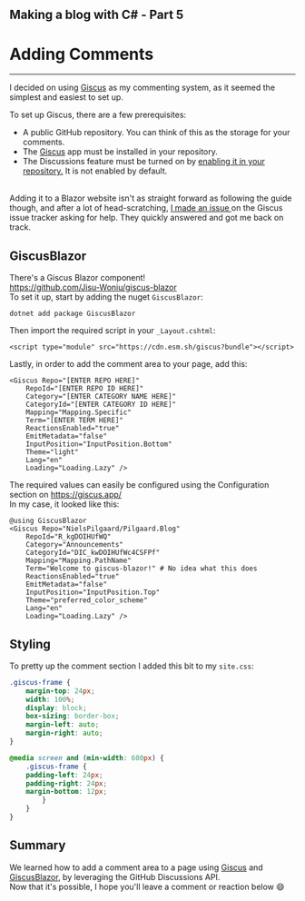﻿## Making a blog with C# - Part 5
# Adding Comments
<hr />


I decided on using <a href="https://giscus.app/" target="_blank">Giscus</a> as my commenting system, as it seemed the simplest and easiest to set up.
<br />

To set up Giscus, there are a few prerequisites: 

<ul>
    <li>A public GitHub repository. You can think of this as the storage for your comments.</li>
    <li>The <a href="https://github.com/apps/giscus" target="_blank">Giscus</a> app must be installed in your repository.</li>
    <li>The Discussions feature must be turned on by 
        <a href="https://docs.github.com/en/github/administering-a-repository/managing-repository-settings/enabling-or-disabling-github-discussions-for-a-repository" target="_blank">
            enabling it in your repository.</a> 
        It is not enabled by default.
    </li>
</ul>

<br />
Adding it to a Blazor website isn't as straight forward as following the guide though, 
and after a lot of head-scratching, 
<a href="https://github.com/giscus/giscus/issues/740" target="_blank">
    I made an issue
</a>
on the Giscus issue tracker asking for help. They quickly answered and got me back on track.


## GiscusBlazor

There's a Giscus Blazor component!
<br />
<a href="https://github.com/Jisu-Woniu/giscus-blazor" target="_blank">
    https://github.com/Jisu-Woniu/giscus-blazor
</a>
<br />
To set it up, start by adding the nuget <code>GiscusBlazor</code>:


```shell
dotnet add package GiscusBlazor
```

Then import the required script in your <code>_Layout.cshtml</code>:

```cshtml
<script type="module" src="https://cdn.esm.sh/giscus?bundle"></script>
```


Lastly, in order to add the comment area to your page, add this:


```cshtml
<Giscus Repo="[ENTER REPO HERE]"
    RepoId="[ENTER REPO ID HERE]"
    Category="[ENTER CATEGORY NAME HERE]"
    CategoryId="[ENTER CATEGORY ID HERE]"
    Mapping="Mapping.Specific"
    Term="[ENTER TERM HERE]"
    ReactionsEnabled="true"
    EmitMetadata="false"
    InputPosition="InputPosition.Bottom"
    Theme="light"
    Lang="en"
    Loading="Loading.Lazy" />
```



The required values can easily be configured using the Configuration section on 
<a href="https://giscus.app/" target="_blank">
    https://giscus.app/
</a>
<br />
In my case, it looked like this:



```cshtml
@using GiscusBlazor
<Giscus Repo="NielsPilgaard/Pilgaard.Blog"
    RepoId="R_kgDOIHUfWQ"
    Category="Announcements"
    CategoryId="DIC_kwDOIHUfWc4CSFPf"
    Mapping="Mapping.PathName"
    Term="Welcome to giscus-blazor!" # No idea what this does
    ReactionsEnabled="true"
    EmitMetadata="false"
    InputPosition="InputPosition.Top"
    Theme="preferred_color_scheme"
    Lang="en"
    Loading="Loading.Lazy" />
```


## Styling

To pretty up the comment section I added this bit to my <code>site.css</code>:

```css
.giscus-frame {
    margin-top: 24px;
    width: 100%;
    display: block;
    box-sizing: border-box;
    margin-left: auto;
    margin-right: auto;
}

@media screen and (min-width: 600px) {
    .giscus-frame {
    padding-left: 24px;
    padding-right: 24px;
    margin-bottom: 12px;
        }
    }
}
```


## Summary

We learned how to add a comment area to a page using 
<a href="https://giscus.app/" target="_blank">Giscus</a>
and 
<a href="https://github.com/Jisu-Woniu/giscus-blazor" target="_blank">GiscusBlazor</a>, by leveraging the GitHub Discussions API.
<br />
Now that it's possible, I hope you'll leave a comment or reaction below 😄
    
    